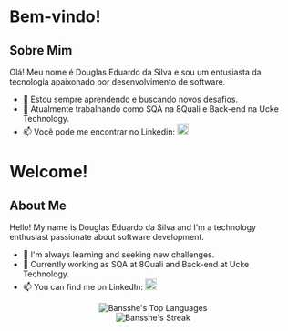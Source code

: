 # Bem-vindo!

## Sobre Mim
Olá! Meu nome é Douglas Eduardo da Silva e sou um entusiasta da tecnologia apaixonado por desenvolvimento de software.

- 🌱 Estou sempre aprendendo e buscando novos desafios.
- 💼 Atualmente trabalhando como SQA na 8Quali e Back-end na Ucke Technology.
- 📫 Você pode me encontrar no Linkedin: <a href="https://www.linkedin.com/in/bansshe/" target="_blank"><img style="width: 20px;" src="https://cdn-icons-png.flaticon.com/512/179/179330.png" target="_blank"></a> 

# Welcome!

## About Me
Hello! My name is Douglas Eduardo da Silva and I'm a technology enthusiast passionate about software development.

- 🌱 I'm always learning and seeking new challenges.
- 💼 Currently working as SQA at 8Quali and Back-end at Ucke Technology.
- 📫 You can find me on LinkedIn: <a href="https://www.linkedin.com/in/bansshe/" target="_blank"><img style="width: 20px;" src="https://cdn-icons-png.flaticon.com/512/179/179330.png" target="_blank"></a>
  
<p align="center">
  <img src="https://github-readme-stats.vercel.app/api/top-langs/?username=Bansshe&theme=dark&show_icons=true&hide_border=true&layout=compact" alt="Bansshe's Top Languages"><br>
  <img src="https://github-readme-streak-stats.herokuapp.com/?user=Bansshe&theme=dark&hide_border=true" alt="Bansshe's Streak">
</p>
